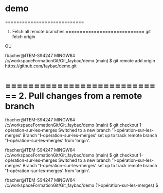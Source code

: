 # demo
============================
1. Fetch all remote branches
============================
git fetch origin

OU

fbacher@ITEM-S94247 MINGW64 /c/workspaceFormationGit/Git_faybac/demo (main)
$ git remote add origin https://github.com/faybac/demo.git

============================
2. Pull changes from a remote branch
============================
fbacher@ITEM-S94247 MINGW64 /c/workspaceFormationGit/Git_faybac/demo (main)
$ git checkout 1-opération-sur-les-merges
Switched to a new branch '1-opération-sur-les-merges'
Branch '1-opération-sur-les-merges' set up to track remote branch '1-opération-sur-les-merges' from 'origin'.


fbacher@ITEM-S94247 MINGW64 /c/workspaceFormationGit/Git_faybac/demo (main)
$ git checkout 1-opération-sur-les-merges
Switched to a new branch '1-opération-sur-les-merges'
Branch '1-opération-sur-les-merges' set up to track remote branch '1-opération-sur-les-merges' from 'origin'.

fbacher@ITEM-S94247 MINGW64 /c/workspaceFormationGit/Git_faybac/demo (1-opération-sur-les-merges)
$
